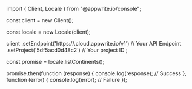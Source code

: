 import { Client, Locale } from "@appwrite.io/console";

const client = new Client();

const locale = new Locale(client);

client
    .setEndpoint('https://<REGION>.cloud.appwrite.io/v1') // Your API Endpoint
    .setProject('5df5acd0d48c2') // Your project ID
;

const promise = locale.listContinents();

promise.then(function (response) {
    console.log(response); // Success
}, function (error) {
    console.log(error); // Failure
});